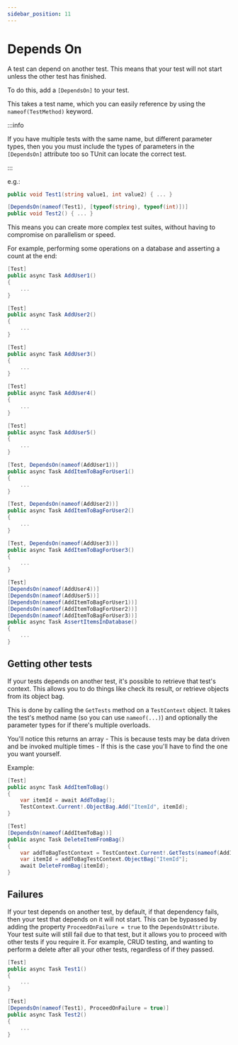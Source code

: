 ```yaml
---
sidebar_position: 11
---
```


# Depends On

A test can depend on another test. This means that your test will not start unless the other test has finished.

To do this, add a  `[DependsOn]` to your test.

This takes a test name, which you can easily reference by using the `nameof(TestMethod)` keyword.

:::info

If you have multiple tests with the same name, but different parameter types, then you you must include the types of parameters in the `[DependsOn]` attribute too so TUnit can locate the correct test.

:::

e.g.:
```csharp
public void Test1(string value1, int value2) { ... }

[DependsOn(nameof(Test1), [typeof(string), typeof(int)])]
public void Test2() { ... }
```

This means you can create more complex test suites, without having to compromise on parallelism or speed.

For example, performing some operations on a database and asserting a count at the end:

```csharp
[Test]
public async Task AddUser1() 
{
    ...
}

[Test]
public async Task AddUser2() 
{
    ...
}

[Test]
public async Task AddUser3() 
{
    ...
}

[Test]
public async Task AddUser4() 
{
    ...
}

[Test]
public async Task AddUser5() 
{
    ...
}

[Test, DependsOn(nameof(AddUser1))]
public async Task AddItemToBagForUser1() 
{
    ...
}

[Test, DependsOn(nameof(AddUser2))]
public async Task AddItemToBagForUser2() 
{
    ...
}

[Test, DependsOn(nameof(AddUser3))]
public async Task AddItemToBagForUser3() 
{
    ...
}

[Test]
[DependsOn(nameof(AddUser4))]
[DependsOn(nameof(AddUser5))]
[DependsOn(nameof(AddItemToBagForUser1))]
[DependsOn(nameof(AddItemToBagForUser2))]
[DependsOn(nameof(AddItemToBagForUser3))]
public async Task AssertItemsInDatabase() 
{
    ...
}
```

## Getting other tests
If your tests depends on another test, it's possible to retrieve that test's context. This allows you to do things like check its result, or retrieve objects from its object bag.

This is done by calling the `GetTests` method on a `TestContext` object. It takes the test's method name (so you can use `nameof(...)`) and optionally the parameter types for if there's multiple overloads.

You'll notice this returns an array - This is because tests may be data driven and be invoked multiple times - If this is the case you'll have to find the one you want yourself.

Example:

```csharp
[Test]
public async Task AddItemToBag() 
{
    var itemId = await AddToBag();
    TestContext.Current!.ObjectBag.Add("ItemId", itemId);
}

[Test]
[DependsOn(nameof(AddItemToBag))]
public async Task DeleteItemFromBag() 
{
    var addToBagTestContext = TestContext.Current!.GetTests(nameof(AddItemToBag)).First();
    var itemId = addToBagTestContext.ObjectBag["ItemId"];
    await DeleteFromBag(itemId);
}
```

## Failures

If your test depends on another test, by default, if that dependency fails, then your test that depends on it will not start. This can be bypassed by adding the property `ProceedOnFailure = true` to the `DependsOnAttribute`. Your test suite will still fail due to that test, but it allows you to proceed with other tests if you require it. For example, CRUD testing, and wanting to perform a delete after all your other tests, regardless of if they passed.

```csharp
[Test]
public async Task Test1() 
{
    ...
}

[Test]
[DependsOn(nameof(Test1), ProceedOnFailure = true)]
public async Task Test2() 
{
    ...
}
```